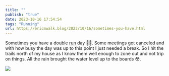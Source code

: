 ```yaml
---
title: ""
publish: "true"
date: 2023-10-16 17:54:54
tags: "Running"
url: https://ericmwalk.blog/2023/10/16/sometimes-you-have.html
---
```


Sometimes you have a double [run](https://strava.com/activities/10051134913) day 🤷‍♂️. Some meetings got canceled and with how busy the day was up to this point I just needed a break. So I hit the trails north of my house as I know them well enough to zone out and not trip on things. All the rain brought the water level up to the boards 😳.

![](https://ericmwalk.blog/uploads/2023/d63c9cad-5a47-481a-9fad-c926d9b77d57.jpg)